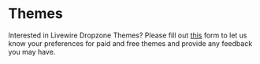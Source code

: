 # Themes
Interested in Livewire Dropzone Themes? Please fill out [this](https://forms.gle/bact2NhZkDUXu9Hk6) form to let us know your preferences for paid and free themes and provide any feedback you may have.
